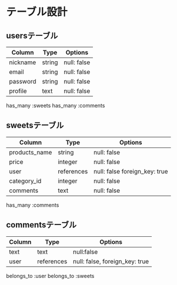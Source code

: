 # テーブル設計

## usersテーブル

| Column      | Type   | Options     |
| ----------  | ------ | ----------- |
| nickname    | string | null: false |
| email       | string | null: false |
| password    | string | null: false |
| profile     | text   | null: false |

has_many :sweets
has_many :comments



## sweetsテーブル

| Column                | Type        | Options                         |
| --------------------- | ----------- | ------------------------------- |
| products_name         | string      | null: false                     |
| price                 | integer     | null: false                     |
| user                  | references  | null: false foreign_key: true   |
| category_id           | integer     | null: false                     |
| comments              | text        | null: false                     |

has_many :comments


## commentsテーブル

| Column    | Type       | Options                        |
| --------- | ---------- | ------------------------------ |
| text      | text       | null:false                     |
| user      | references | null: false, foreign_key: true |

belongs_to :user
belongs_to :sweets